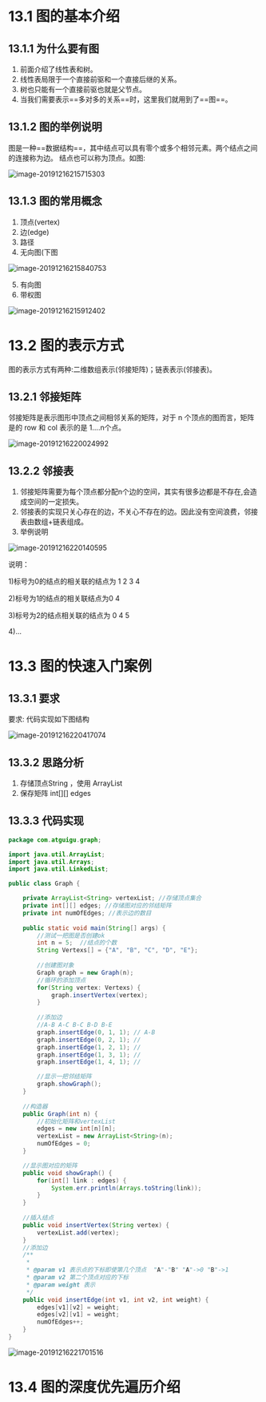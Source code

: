 # 13.1 图的基本介绍

## 13.1.1 为什么要有图



1. 前面介绍了线性表和树。
2. 线性表局限于一个直接前驱和一个直接后继的关系。
3. 树也只能有一个直接前驱也就是父节点。
4. 当我们需要表示==多对多的关系==时，这里我们就用到了==图==。



## 13.1.2 图的举例说明



图是一种==数据结构==，其中结点可以具有零个或多个相邻元素。两个结点之间的连接称为边。 结点也可以称为顶点。如图:

![image-20191216215715303](images/image-20191216215715303.png)



## 13.1.3 图的常用概念



1. 顶点(vertex)
2. 边(edge)
3. 路径
4. 无向图(下图

![image-20191216215840753](images/image-20191216215840753.png)

5. 有向图
6. 带权图

![image-20191216215912402](images/image-20191216215912402.png)



# 13.2 图的表示方式



图的表示方式有两种:二维数组表示(邻接矩阵)；链表表示(邻接表)。



## 13.2.1 邻接矩阵



邻接矩阵是表示图形中顶点之间相邻关系的矩阵，对于 n 个顶点的图而言，矩阵是的 row 和 col 表示的是 1....n个点。

![image-20191216220024992](images/image-20191216220024992.png)



## 13.2.2 邻接表



1. 邻接矩阵需要为每个顶点都分配n个边的空间，其实有很多边都是不存在,会造成空间的一定损失。
2. 邻接表的实现只关心存在的边，不关心不存在的边。因此没有空间浪费，邻接表由数组+链表组成。
3. 举例说明

![image-20191216220140595](images/image-20191216220140595.png)

说明：

1)标号为0的结点的相关联的结点为 1 2 3 4

2)标号为1的结点的相关联结点为0 4

3)标号为2的结点相关联的结点为 0 4 5

4)...



# 13.3 图的快速入门案例

## 13.3.1 要求



要求: 代码实现如下图结构

![image-20191216220417074](images/image-20191216220417074.png)



## 13.3.2 思路分析



1. 存储顶点String ，使用 ArrayList
2.  保存矩阵 int\[]\[] edges 



## 13.3.3 代码实现



```java
package com.atguigu.graph;

import java.util.ArrayList;
import java.util.Arrays;
import java.util.LinkedList;

public class Graph {

	private ArrayList<String> vertexList; //存储顶点集合
	private int[][] edges; //存储图对应的邻结矩阵
	private int numOfEdges; //表示边的数目
	
	public static void main(String[] args) {
		//测试一把图是否创建ok
		int n = 5;  //结点的个数
		String Vertexs[] = {"A", "B", "C", "D", "E"};
		
		//创建图对象
		Graph graph = new Graph(n);
		//循环的添加顶点
		for(String vertex: Vertexs) {
			graph.insertVertex(vertex);
		}
		
		//添加边
		//A-B A-C B-C B-D B-E 
		graph.insertEdge(0, 1, 1); // A-B
		graph.insertEdge(0, 2, 1); // 
		graph.insertEdge(1, 2, 1); // 
		graph.insertEdge(1, 3, 1); // 
		graph.insertEdge(1, 4, 1); // 

		//显示一把邻结矩阵
		graph.showGraph();
	}
	
	//构造器
	public Graph(int n) {
		//初始化矩阵和vertexList
		edges = new int[n][n];
		vertexList = new ArrayList<String>(n);
		numOfEdges = 0;
	}

	//显示图对应的矩阵
	public void showGraph() {
		for(int[] link : edges) {
			System.err.println(Arrays.toString(link));
		}
	}
    
	//插入结点
	public void insertVertex(String vertex) {
		vertexList.add(vertex);
	}
	//添加边
	/**
	 * 
	 * @param v1 表示点的下标即使第几个顶点  "A"-"B" "A"->0 "B"->1
	 * @param v2 第二个顶点对应的下标
	 * @param weight 表示 
	 */
	public void insertEdge(int v1, int v2, int weight) {
		edges[v1][v2] = weight;
		edges[v2][v1] = weight;
		numOfEdges++;
	}
}
```

![image-20191216221701516](images/image-20191216221701516.png)



# 13.4 图的深度优先遍历介绍